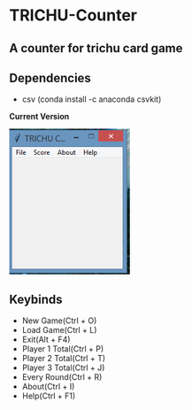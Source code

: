 # TRICHU-Counter

## A counter for trichu card game

## Dependencies

 <ul>
  <li> csv (conda install -c anaconda csvkit) </li>
</ul>

**Current Version**

<p><img src ="trichu counter.png" title = "Trichu Counter Version"/> </p>


## Keybinds 
<ul>
 <li>New Game(Ctrl + O)</li>
 <li>Load Game(Ctrl + L) </li>
 <li>Exit(Alt + F4)</li>
 <li>Player 1 Total(Ctrl + P)</li>
 <li>Player 2 Total(Ctrl + T)</li>
 <li>Player 3 Total(Ctrl + J)</li>
 <li>Every Round(Ctrl + R)</li>
 <li>About(Ctrl + I)</li>
 <li>Help(Ctrl + F1)</li>
